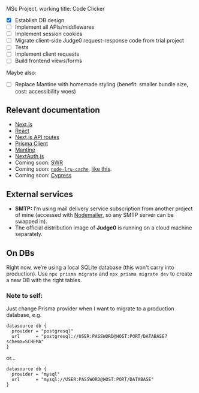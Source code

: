 MSc Project, working title: Code Clicker

- [x] Establish DB design
- [ ] Implement all APIs/middlewares
- [ ] Implement session cookies
- [ ] Migrate client-side Judge0 request-response code from trial project
- [ ] Tests
- [ ] Implement client requests
- [ ] Build frontend views/forms

Maybe also:

- [ ] Replace Mantine with homemade styling (benefit: smaller bundle size, cost:  accessibility woes)

## Relevant documentation

- [Next.js](https://nextjs.org/)
- [React](https://reactjs.org/)
- [Next.js API routes](https://nextjs.org/docs/api-routes/introduction)
- [Prisma Client](https://www.prisma.io/docs/reference/tools-and-interfaces/prisma-client)
- [Mantine](https://mantine.dev)
- [NextAuth.js](https://next-auth.js.org/)
- Coming soon: [SWR](https://swr.now.sh/)
- Coming soon: [`node-lru-cache`](https://github.com/isaacs/node-lru-cache), [like this](https://github.com/vercel/next.js/tree/canary/examples/api-routes-rate-limit).
- Coming soon: [Cypress](https://www.cypress.io/)

## External services

- **SMTP:** I’m using mail delivery service subscription from another project of mine (accessed with [Nodemailer](https://nodemailer.com), so any SMTP server can be swapped in).
- The official distribution image of **Judge0** is running on a cloud machine separately.

## On DBs

Right now, we’re using a local SQLite database (this won't carry into production). Use `npx prisma migrate` and `npx prisma migrate dev` to create a new DB with the right tables.

### Note to self:

Just change Prisma provider when I want to migrate to a production database, e.g.

```prisma
datasource db {
  provider = "postgresql"
  url      = "postgresql://USER:PASSWORD@HOST:PORT/DATABASE?schema=SCHEMA"
}
```

or...

```prisma
datasource db {
  provider = "mysql"
  url      = "mysql://USER:PASSWORD@HOST:PORT/DATABASE"
}
```
